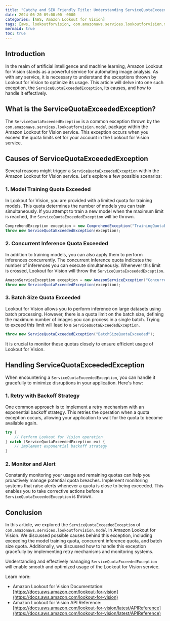 ```yaml
---
title: "Catchy and SEO Friendly Title: Understanding ServiceQuotaExceededException in Amazon Lookout for Vision"
date: 2024-06-20 09:00:00 -0000
categories: [AWS, Amazon Lookout for Vision]
tags: [aws, lookoutforvision, com.amazonaws.services.lookoutforvision.model]
mermaid: true
toc: true
---
```



## Introduction
In the realm of artificial intelligence and machine learning, Amazon Lookout for Vision stands as a powerful service for automating image analysis. As with any service, it is necessary to understand the exceptions thrown by Lookout for Vision to optimize its usage. This article will delve into one such exception, the `ServiceQuotaExceededException`, its causes, and how to handle it effectively.

## What is the ServiceQuotaExceededException?
The `ServiceQuotaExceededException` is a common exception thrown by the `com.amazonaws.services.lookoutforvision.model` package within the Amazon Lookout for Vision service. This exception occurs when you exceed the quota limits set for your account in the Lookout for Vision service.

## Causes of ServiceQuotaExceededException
Several reasons might trigger a `ServiceQuotaExceededException` within the Amazon Lookout for Vision service. Let's explore a few possible scenarios:

### 1. Model Training Quota Exceeded
In Lookout for Vision, you are provided with a limited quota for training models. This quota determines the number of models you can train simultaneously. If you attempt to train a new model when the maximum limit is reached, the `ServiceQuotaExceededException` will be thrown.

```java
ComprehendException exception = new ComprehendException("TrainingQuotaExceeded");
throw new ServiceQuotaExceededException(exception);
```

### 2. Concurrent Inference Quota Exceeded
In addition to training models, you can also apply them to perform inferences concurrently. The concurrent inference quota indicates the number of inferences you can execute simultaneously. Whenever this limit is crossed, Lookout for Vision will throw the `ServiceQuotaExceededException`.

```java
AmazonServiceException exception = new AmazonServiceException("ConcurrentInferenceQuotaExceeded");
throw new ServiceQuotaExceededException(exception);
```

### 3. Batch Size Quota Exceeded
Lookout for Vision allows you to perform inference on large datasets using batch processing. However, there is a quota limit on the batch size, defining the maximum number of images you can process in a single batch. Trying to exceed this limit will lead to a `ServiceQuotaExceededException`.

```java
throw new ServiceQuotaExceededException("BatchSizeQuotaExceeded");
```

It is crucial to monitor these quotas closely to ensure efficient usage of Lookout for Vision.

## Handling ServiceQuotaExceededException
When encountering a `ServiceQuotaExceededException`, you can handle it gracefully to minimize disruptions in your application. Here's how:

### 1. Retry with Backoff Strategy
One common approach is to implement a retry mechanism with an exponential backoff strategy. This retries the operation when a quota exception occurs, allowing your application to wait for the quota to become available again.

```java
try {
    // Perform Lookout for Vision operation
} catch (ServiceQuotaExceededException ex) {
    // Implement exponential backoff strategy
}
```

### 2. Monitor and Alert
Constantly monitoring your usage and remaining quotas can help you proactively manage potential quota breaches. Implement monitoring systems that raise alerts whenever a quota is close to being exceeded. This enables you to take corrective actions before a `ServiceQuotaExceededException` is thrown.

## Conclusion
In this article, we explored the `ServiceQuotaExceededException` of `com.amazonaws.services.lookoutforvision.model` in Amazon Lookout for Vision. We discussed possible causes behind this exception, including exceeding the model training quota, concurrent inference quota, and batch size quota. Additionally, we discussed how to handle this exception gracefully by implementing retry mechanisms and monitoring systems.

Understanding and effectively managing `ServiceQuotaExceededException` will enable smooth and optimized usage of the Lookout for Vision service.

Learn more:
- Amazon Lookout for Vision Documentation: [https://docs.aws.amazon.com/lookout-for-vision](https://docs.aws.amazon.com/lookout-for-vision)
- Amazon Lookout for Vision API Reference: [https://docs.aws.amazon.com/lookout-for-vision/latest/APIReference](https://docs.aws.amazon.com/lookout-for-vision/latest/APIReference)